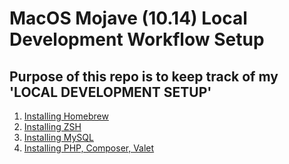 # MacOS Mojave (10.14) Local Development Workflow Setup
Purpose of this repo is to keep track of my 'LOCAL DEVELOPMENT SETUP'
---

1. [Installing Homebrew][homebrew]
2. [Installing ZSH][zsh]
3. [Installing MySQL][mysql]
4. [Installing PHP, Composer, Valet][pcv]

[//]: # (These are reference links used in the body of this note and get stripped out when the markdown processor does its job)


   [homebrew]: <https://gist.github.com/r0manas/983618bfda895298dbf0af434d6714d8#file-1-install_homebrew-md>
   [zsh]: <https://gist.github.com/r0manas/983618bfda895298dbf0af434d6714d8#file-2-install_zsh-md>
   [mysql]: <https://gist.github.com/r0manas/983618bfda895298dbf0af434d6714d8#file-3-install_mysql-md>
   [pcv]: <https://gist.github.com/r0manas/983618bfda895298dbf0af434d6714d8#file-4-install_php_composer_valet-md>

